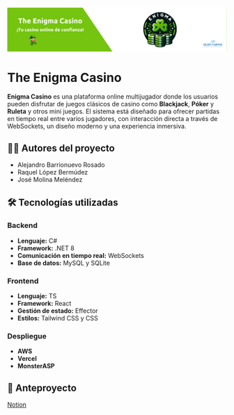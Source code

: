 ![portada](https://github.com/The-Enigma-Casino/.github/blob/main/img/Portada.png?raw=true)
# The Enigma Casino

**Enigma Casino** es una plataforma online multijugador donde los usuarios pueden disfrutar de juegos clásicos de casino como **Blackjack**, **Póker** y **Ruleta** y otros mini juegos. El sistema está diseñado para ofrecer partidas en tiempo real entre varios jugadores, con interacción directa a través de WebSockets, un diseño moderno y una experiencia inmersiva.
 
## 👨‍💻 Autores del proyecto
- Alejandro Barrionuevo Rosado 
- Raquel López Bermúdez 
- José Molina Meléndez
 
## 🛠️ Tecnologías utilizadas
 
### Backend
- **Lenguaje:** C#  
- **Framework:** .NET 8   
- **Comunicación en tiempo real:** WebSockets  
- **Base de datos:** MySQL y SQLite  
 
### Frontend
- **Lenguaje:** TS 
- **Framework:** React  
- **Gestión de estado:** Effector  
- **Estilos:** Tailwind CSS y CSS 

### Despliegue
- **AWS**
- **Vercel**
- **MonsterASP**
 
## 📗 Anteproyecto

[Notion](https://aquatic-breadfruit-03f.notion.site/Anteproyecto-de-The-Enigma-Casino-1c25df69c5bd801f898bc5d9760d4172)
